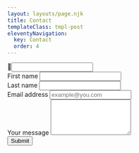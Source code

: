 ```yaml
---
layout: layouts/page.njk
title: Contact
templateClass: tmpl-post
eleventyNavigation:
  key: Contact
  order: 4
---
```


<div class="row">
  <div class="col-md-8 offset-md-2">   
    <div class="border rounded bg-light mb-2">
      <form class="p-2" name="contact" method="POST" data-netlify="true" netlify-honeypot="bot-field">
        <label class="visually-hidden">🤖<input name="bot-field"/></label>
        <div class="row">
          <div class="col-md-6 py-1">
            <label for="forename" class="form-label">First name</label>
            <input type="text" class="form-control" name="forename" id="forename" required>
          </div>
          <div class="col-md-6 py-1">
            <label for="surname" class="form-label">Last name</label>
            <input type="text" class="form-control" name="surname" id="surname">
          </div>
          <div class="col-12 py-1">
            <label for="email" class="form-label">Email address</label>
            <input type="email" class="form-control" name="email" id="email" placeholder="example@you.com" required>
          </div>
          <div class="col-12 py-1">
            <label for="message" class="form-label">Your message</label>
            <textarea rows="5" class="form-control" name="message" id="message">
            </textarea>
          </div>
          <div class="d-flex flex-column py-2">
            <button type="submit" class="btn btn-primary">Submit</button>
          </div>
        </div>
      </form>
    </div><!-- border rounded bg-light mb-2 -->
  </div><!-- col-md-8 offset-md-2 -->
</div><!-- row -->
